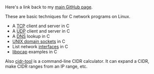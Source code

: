Here's a link back to my [main GitHub page](http://troydhanson.github.io/).

These are basic techniques for C network programs on Linux.

* A [TCP](/tcp) client and server in C
* A [UDP](/udp) client and server in C
* A [DNS](/dns) lookup in C
* [UNIX domain sockets](/unixdomain) in C
* List network [interfaces](/interfaces) in C
* [libpcap](/pcap) examples in C

Also [cidr-tool](/cidr) is a command-line CIDR calculator. It
can expand a CIDR, make CIDR ranges from an IP range, etc.
